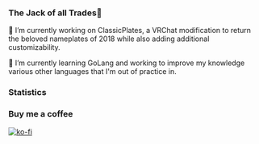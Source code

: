 ### The Jack of all Trades👋

🔭 I’m currently working on ClassicPlates, a VRChat modification to return the beloved nameplates of 2018 while also adding additional customizability.

🌱 I’m currently learning GoLang and working to improve my knowledge various other languages that I'm out of practice in.

### Statistics 
[](https://komarev.com/ghpvc/?username=fscodingwaifu)
[](https://github-readme-stats.vercel.app/api?username=fscodingwaifu&show_icons=true&theme=dark&count_private=true&hide_border=true)


### Buy me a coffee
[![ko-fi](https://ko-fi.com/img/githubbutton_sm.svg)](https://ko-fi.com/B0B6CQOZE)
